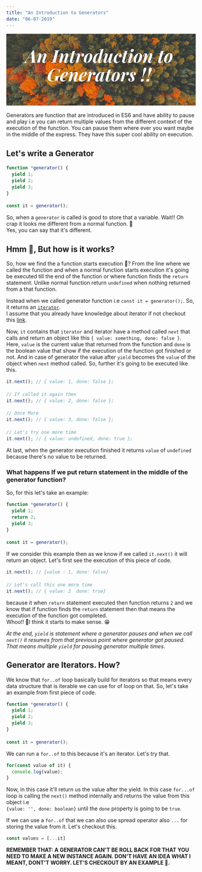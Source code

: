 ```yaml
---
title: "An Introduction to Generators"
date: "06-07-2019"
---
```


![An Introduction to Generators Cover](./../../images/an-introduction-to-generators.png)

Generators are function that are introduced in ES6 and have ability to pause and play i.e you can return multiple values from the different context of the execution of the function.
You can pause them where ever you want maybe in the middle of the express. They have this super cool ability on execution. 

## Let's write a Generator 

```js
function *generator() {
  yield 1;
  yield 2;
  yield 3;
}

const it = generator();
```
So, when a `generator` is called is good to store that a variable. Wait!! Oh crap it looks me different from a normal function. 🧐 <br/>
Yes, you can say that it's different.

## Hmm 🤔, But how is it works?
So, how we find the a function starts execution 🤨? From the line where we called the function and when a normal function starts execution it's going be executed till the end of the function or where function finds the `return` statement. Unlike normal function return `undefined` when nothing returned from a that function.

Instead when we called generator function i.e `const it = generator();`. So, it returns an [`iterator`](https://developer.mozilla.org/en-US/docs/Web/JavaScript/Reference/Global_Objects/Symbol/iterator). <br>
I assume that you already have knowledge about iterator if not checkout this [link](http://javascript.info/iterable).

Now, `it` contains that `iterator` and iterator have a method called `next` that calls and return an object like this `{ value: something, done: false }`.<br/>
Here, `value` is the current value that returned from the function and `done` is the boolean value that show if the execution of the function got finished or not. And in case of generator the value after `yield` becomes the `value` of the object when `next` method called. So, further it's going to be executed like this.

```js
it.next(); // { value: 1, done: false };

// If called it again then
it.next(); // { value: 2, done: false };

// Once More
it.next(); // { value: 3, done: false };

// Let's try one more time
it.next(); // { value: undefined, done: true };
```

At last, when the generator execution finished it returns `value` of `undefined` because there's no value to be returned. 

### What happens If we put return statement in the middle of the generator function?
So, for this let's take an example:

```js
function *generator() {
  yield 1;
  return 2;
  yield 3;
}

const it = generator();
```
If we consider this example then as we know if we called `it.next()` it will return an object. Let's first see the execution of this piece of code.

```js
it.next(); // {value : 1, done: false}

// Let's call this one more time
it.next(); // { value: 2  done: true}
```
because it when `return` statement executed then function returns `2` and we know that if function finds the `return` statement then that means the execution of the function got completed. <br>
Whoo!! 😤I think it starts to make sense. 😁

_At the end, `yield` is statement where a generator pauses and when we call `next()` it resumes from that previous point where generator got paused. That means multiple `yield` for pausing generator multiple times_.

## Generator are Iterators. How?
We know that `for..of` loop basically build for iterators so that means every data structure that is iterable we can use for of loop on that. So, let's take an example from first piece of code.

```js
function *generator() {
  yield 1;
  yield 2;
  yield 3;
}

const it = generator();
```

We can run a `for..of` to this because it's an iterator. Let's try that.
```js
for(const value of it) {
  console.log(value);
}
```
Now, in this case it'll return us the value after the yield. In this case `for...of` loop is calling the `next()` method internally and returns the value from this object i.e <br>
`{value: '', done: boolean}` until the `done` property is going to be `true`. 

If we can use  a `for..of` that we can also use spread operator also `...` for storing the value from it. Let's checkout this.
```js
const values = [...it]
```

__REMEMBER THAT: A GENERATOR CAN'T BE ROLL BACK FOR THAT YOU NEED TO MAKE A NEW INSTANCE AGAIN. DON'T HAVE AN IDEA WHAT I MEANT, DONT'T WORRY. LET'S CHECKOUT BY AN EXAMPLE 🤟.__ 
